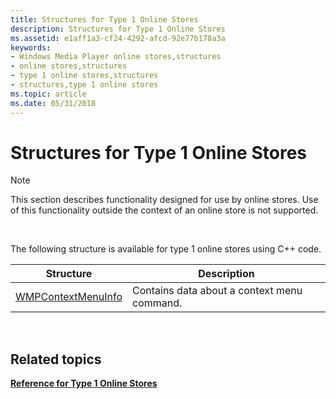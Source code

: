 ```yaml
---
title: Structures for Type 1 Online Stores
description: Structures for Type 1 Online Stores
ms.assetid: e1aff1a3-cf24-4292-afcd-92e77b178a3a
keywords:
- Windows Media Player online stores,structures
- online stores,structures
- type 1 online stores,structures
- structures,type 1 online stores
ms.topic: article
ms.date: 05/31/2018
---
```


# Structures for Type 1 Online Stores

> [!Note]  
> This section describes functionality designed for use by online stores. Use of this functionality outside the context of an online store is not supported.

 

The following structure is available for type 1 online stores using C++ code.



| Structure                                    | Description                                 |
|----------------------------------------------|---------------------------------------------|
| [WMPContextMenuInfo](/windows/desktop/api/contentpartner/ns-contentpartner-wmpcontextmenuinfo) | Contains data about a context menu command. |



 

## Related topics

<dl> <dt>

[**Reference for Type 1 Online Stores**](reference-for-type-1-online-stores.md)
</dt> </dl>

 

 





